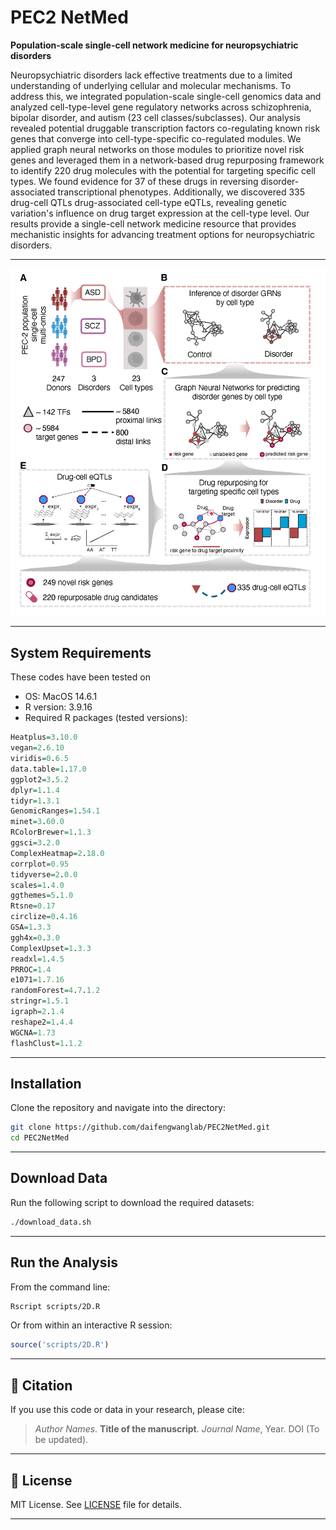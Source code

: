 # PEC2 NetMed

**Population-scale single-cell network medicine for neuropsychiatric disorders**

Neuropsychiatric disorders lack effective treatments due to a limited understanding of underlying cellular and molecular mechanisms. To address this, we integrated population-scale single-cell genomics data and analyzed cell-type-level gene regulatory networks across schizophrenia, bipolar disorder, and autism (23 cell classes/subclasses). Our analysis revealed potential druggable transcription factors co-regulating known risk genes that converge into cell-type-specific co-regulated modules. We applied graph neural networks on those modules to prioritize novel risk genes and leveraged them in a network-based drug repurposing framework to identify 220 drug molecules with the potential for targeting specific cell types. We found evidence for 37 of these drugs in reversing disorder-associated transcriptional phenotypes. Additionally, we discovered 335 drug-cell QTLs drug-associated cell-type eQTLs, revealing genetic variation's influence on drug target expression at the cell-type level. Our results provide a single-cell network medicine resource that provides mechanistic insights for advancing treatment options for neuropsychiatric disorders.

---
![Figure1](Figure1.png)

---

## System Requirements

These codes have been tested on
- OS: MacOS 14.6.1
- R version: 3.9.16  
- Required R packages (tested versions):

```r
Heatplus=3.10.0
vegan=2.6.10
viridis=0.6.5
data.table=1.17.0
ggplot2=3.5.2
dplyr=1.1.4
tidyr=1.3.1
GenomicRanges=1.54.1
minet=3.60.0
RColorBrewer=1.1.3
ggsci=3.2.0
ComplexHeatmap=2.18.0
corrplot=0.95
tidyverse=2.0.0
scales=1.4.0
ggthemes=5.1.0
Rtsne=0.17
circlize=0.4.16
GSA=1.3.3
ggh4x=0.3.0
ComplexUpset=1.3.3
readxl=1.4.5
PRROC=1.4
e1071=1.7.16
randomForest=4.7.1.2
stringr=1.5.1
igraph=2.1.4
reshape2=1.4.4
WGCNA=1.73
flashClust=1.1.2
```

---

## Installation

Clone the repository and navigate into the directory:

```bash
git clone https://github.com/daifengwanglab/PEC2NetMed.git
cd PEC2NetMed
```

---

## Download Data

Run the following script to download the required datasets:

```bash
./download_data.sh
```

---

## Run the Analysis

From the command line:

```bash
Rscript scripts/2D.R
```

Or from within an interactive R session:

```r
source('scripts/2D.R')
```

---

## 📄 Citation

If you use this code or data in your research, please cite:

> _Author Names_. **Title of the manuscript**. _Journal Name_, Year. DOI (To be updated).

---

## 📝 License

MIT License. See [LICENSE](LICENSE) file for details.

---
